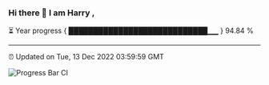 ### Hi there 👋 I am Harry , 

⏳ Year progress { ████████████████████████████▁▁ } 94.84 %

---

⏰ Updated on Tue, 13 Dec 2022 03:59:59 GMT

![Progress Bar CI](https://github.com/duykhang68/duykhang68/workflows/Progress%20Bar%20CI/badge.svg)
